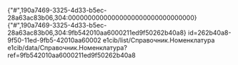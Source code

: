 

{"#",190a7469-3325-4d33-b5ec-28a63ac83b06,304:00000000000000000000000000000000}
{"#",190a7469-3325-4d33-b5ec-28a63ac83b06,304:9fb542010aa6000211ed9f50262b40a8}
id=262b40a8-9f50-11ed-9fb5-42010aa60002
e1cib/list/Справочник.Номенклатура
e1cib/data/Справочник.Номенклатура?ref=9fb542010aa6000211ed9f50262b40a8